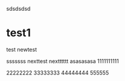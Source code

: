 


sdsdsdsd

# test1
test
newtest

sssssss
nexttest
nextttttt
asasasasa
1111111111

22222222
33333333
44444444
555555
